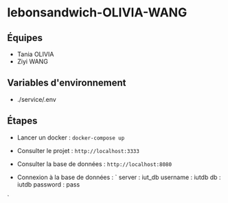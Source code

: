 # lebonsandwich-OLIVIA-WANG

## Équipes
- Tania OLIVIA
- Ziyi WANG

## Variables d'environnement

- ./service/.env

## Étapes

- Lancer un docker :
`docker-compose up`

- Consulter le projet :
`http://localhost:3333`

- Consulter la base de données :
`http://localhost:8080`

- Connexion à la base de données :
`
server : iut_db
username : iutdb
db : iutdb
password : pass

`

